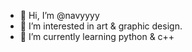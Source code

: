 - 👋 Hi, I’m @navyyyy
- 👀 I’m interested in art & graphic design.
- 🌱 I’m currently learning python & c++


<!---
navyyyy/navyyyy is a ✨ special ✨ repository because its `README.md` (this file) appears on your GitHub profile.
You can click the Preview link to take a look at your changes.
--->
